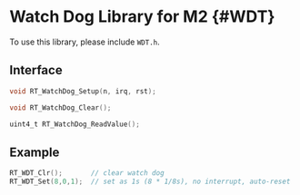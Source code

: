 # Watch Dog Library for M2  {#WDT}

To use this library, please include `WDT.h`.

## Interface

```C
void RT_WatchDog_Setup(n, irq, rst);

void RT_WatchDog_Clear();

uint4_t RT_WatchDog_ReadValue();
```

## Example

```C
RT_WDT_Clr();       // clear watch dog
RT_WDT_Set(8,0,1);  // set as 1s (8 * 1/8s), no interrupt, auto-reset
```
